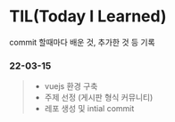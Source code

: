 # TIL(Today I Learned)
commit 할때마다 배운 것, 추가한 것 등 기록

### 22-03-15
> - vuejs 환경 구축   
> - 주제 선정 (게시판 형식 커뮤니티)   
> - 레포 생성 및 intial commit   
